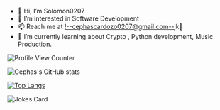 - 👋 Hi, I’m Solomon0207
- 👀 I’m interested in Software Development
- 📫 Reach me at <!--cephascardozo0207@gmail.com-->jk🤣
- 🌱 I’m currently learning about Crypto , Python development, Music Production.

![Profile View Counter](https://komarev.com/ghpvc/?username=cephascardozo)

![Cephas's GitHub stats](https://github-readme-stats.vercel.app/api?username=cephascardozo&show_icons=true&theme=dark)

[![Top Langs](https://github-readme-stats.vercel.app/api/top-langs/?username=cephascardozo&show_icons=true&theme=dark)](https://github.com/cephascardozo/github-readme-stats)

![Jokes Card](https://readme-jokes.vercel.app/api)
